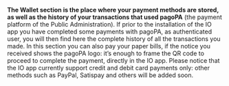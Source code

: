 **The Wallet section is the place where your payment methods are stored, as well as the history of your transactions that used pagoPA** (the payment platform of the Public Administration). If prior to the installation of the IO app you have completed some payments with pagoPA, as authenticated user, you will then find here the complete history of all the transactions you made.
In this section you can also pay your paper bills, if the notice you received shows the pagoPA logo: it’s enough to frame the QR code to proceed to complete the payment, directly in the IO app.
Please notice that the IO app currently support credit and debit card payments only: other methods such as PayPal, Satispay and others will be added soon.
